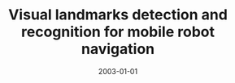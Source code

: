 ---
title: "Visual landmarks detection and recognition for mobile robot navigation"
collection: publications
permalink: /publication/2003-01-01-Visual-landmarks-detection-and-recognition-for-mobile-robot-navigation
date: 2003-01-01
venue: 'the proceedings of Proc. IEEE Int. Conf. on Computer Vision and Pattern Recognition (CVPR&apos;03)'
citation: ' J.B. Hayet,  M. Devy,  F. Lerasle, &quot;Visual landmarks detection and recognition for mobile robot navigation.&quot; the proceedings of Proc. IEEE Int. Conf. on Computer Vision and Pattern Recognition (CVPR&amp;apos;03), 2003.'
---